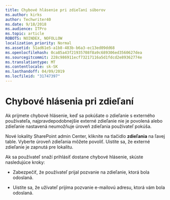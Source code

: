 ```yaml
---
title: Chybové hlásenie pri zdieľaní súborov
ms.author: kirks
author: Techwriter40
ms.date: 9/18/2018
ms.audience: ITPro
ms.topic: article
ROBOTS: NOINDEX, NOFOLLOW
localization_priority: Normal
ms.assetid: 51ad61e5-a1b8-483b-b6a3-ec13ed09dd68
ms.openlocfilehash: 0ca85a43f21935708f8a9c689306ed3560627dea
ms.sourcegitcommit: 228c986911ecf73217116a5d1fdcd2e89362774e
ms.translationtype: MT
ms.contentlocale: sk-SK
ms.lasthandoff: 04/09/2019
ms.locfileid: "31747397"
---
```

# <a name="error-messages-when-sharing"></a>Chybové hlásenia pri zdieľaní

Ak prijmete chybové hlásenie, keď sa pokúšate o zdieľanie s externého používateľa, najpravdepodobnejšie externé zdieľanie nie je povolená alebo zdieľanie nastavená neumožňuje úroveň zdieľania používateľ pokúša.
  
Nové lokality SharePoint admin Center, kliknite na tlačidlo **zdieľania** na ľavej table. Vyberte úroveň zdieľania môžete povoliť. Uistite sa, že externé zdieľanie je zapnutá pre lokalitu. 
  
Ak sa používateľ snaží prihlásiť dostane chybové hlásenie, skúste nasledujúce kroky:
  
- Zabezpečiť, že používateľ prijal pozvanie na zdieľanie, ktorá bola odoslaná.
    
- Uistite sa, že užívateľ prijíma pozvanie e-mailovú adresu, ktorá vám bola odoslaná.
    

